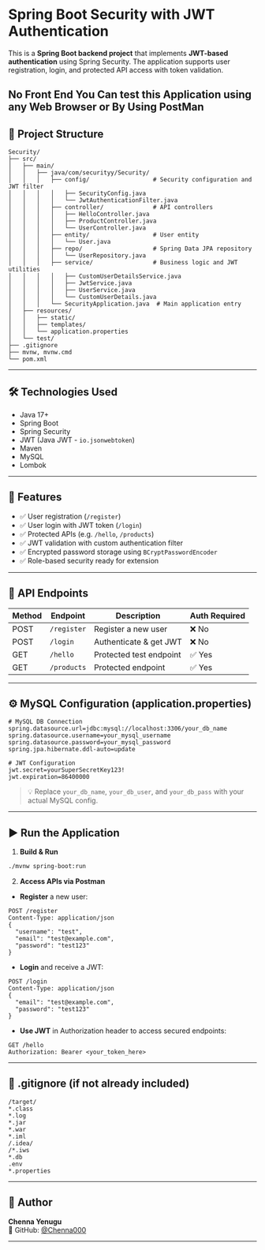 # Spring Boot Security with JWT Authentication

This is a **Spring Boot backend project** that implements **JWT-based authentication** using Spring Security. The application supports user registration, login, and protected API access with token validation.

No Front End You Can test this Application using any Web Browser or By Using PostMan
---

## 📂 Project Structure

```
Security/
├── src/
│   ├── main/
│   │   ├── java/com/securityy/Security/
│   │   │   ├── config/                  # Security configuration and JWT filter
│   │   │   │   ├── SecurityConfig.java
│   │   │   │   └── JwtAuthenticationFilter.java
│   │   │   ├── controller/              # API controllers
│   │   │   │   ├── HelloController.java
│   │   │   │   ├── ProductController.java
│   │   │   │   └── UserController.java
│   │   │   ├── entity/                  # User entity
│   │   │   │   └── User.java
│   │   │   ├── repo/                    # Spring Data JPA repository
│   │   │   │   └── UserRepository.java
│   │   │   ├── service/                 # Business logic and JWT utilities
│   │   │   │   ├── CustomUserDetailsService.java
│   │   │   │   ├── JwtService.java
│   │   │   │   ├── UserService.java
│   │   │   │   └── CustomUserDetails.java
│   │   │   └── SecurityApplication.java  # Main application entry
│   ├── resources/
│   │   ├── static/
│   │   ├── templates/
│   │   └── application.properties
│   └── test/
├── .gitignore
├── mvnw, mvnw.cmd
└── pom.xml
```

---

## 🛠 Technologies Used

- Java 17+
- Spring Boot
- Spring Security
- JWT (Java JWT - `io.jsonwebtoken`)
- Maven
- MySQL
- Lombok

---

## 🔐 Features

- ✅ User registration (`/register`)
- ✅ User login with JWT token (`/login`)
- ✅ Protected APIs (e.g. `/hello`, `/products`)
- ✅ JWT validation with custom authentication filter
- ✅ Encrypted password storage using `BCryptPasswordEncoder`
- ✅ Role-based security ready for extension

---

## 🧪 API Endpoints

| Method | Endpoint       | Description             | Auth Required |
|--------|----------------|-------------------------|---------------|
| POST   | `/register`    | Register a new user     | ❌ No         |
| POST   | `/login`       | Authenticate & get JWT  | ❌ No         |
| GET    | `/hello`       | Protected test endpoint | ✅ Yes        |
| GET    | `/products`    | Protected endpoint      | ✅ Yes        |

---

## ⚙️ MySQL Configuration (application.properties)

```properties
# MySQL DB Connection
spring.datasource.url=jdbc:mysql://localhost:3306/your_db_name
spring.datasource.username=your_mysql_username
spring.datasource.password=your_mysql_password
spring.jpa.hibernate.ddl-auto=update

# JWT Configuration
jwt.secret=yourSuperSecretKey123!
jwt.expiration=86400000
```

> 💡 Replace `your_db_name`, `your_db_user`, and `your_db_pass` with your actual MySQL config.

---

## ▶️ Run the Application

1. **Build & Run**

```bash
./mvnw spring-boot:run
```

2. **Access APIs via Postman**

- **Register** a new user:

```http
POST /register
Content-Type: application/json
{
  "username": "test",
  "email": "test@example.com",
  "password": "test123"
}
```

- **Login** and receive a JWT:

```http
POST /login
Content-Type: application/json
{
  "email": "test@example.com",
  "password": "test123"
}
```

- **Use JWT** in Authorization header to access secured endpoints:

```
GET /hello
Authorization: Bearer <your_token_here>
```

---

## 🧾 .gitignore (if not already included)

```gitignore
/target/
*.class
*.log
*.jar
*.war
*.iml
/.idea/
/*.iws
*.db
.env
*.properties
```

---

## 👤 Author

**Chenna Yenugu**  
🔗 GitHub: [@Chenna000](https://github.com/Chenna000)

---
